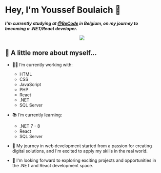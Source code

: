 # Hey, I'm Youssef Boulaich 👋

***I'm currently studying at [@BeCode](https://becode.org/) in Belgium, on my journey to becoming a .NET/React developer.***

<p align="center">
  <img src="https://media.giphy.com/media/v1.Y2lkPTc5MGI3NjExNWU0YTQ1MDZkYzllNWViZDNhODI0MTc5NjJhNGM5Y2EyNGMxNmY0OSZlcD12MV9pbnRlcm5hbF9naWZzX2dpZklkJmN0PWc/iIqmM5tTjmpOB9mpbn/giphy.gif" />
</p>

## 📖 A little more about myself...

- 👨‍💻 I’m currently working with:
  - HTML
  - CSS
  - JavaScript
  - PHP
  - React 
  - .NET
  - SQL Server

- 📚 I’m currently learning:
  - .NET 7 - 8
  - React
  - SQL Server

- 🚀 My journey in web development started from a passion for creating digital solutions, and I'm excited to apply my skills in the real world.

- 🌟 I'm looking forward to exploring exciting projects and opportunities in the .NET and React development space.
